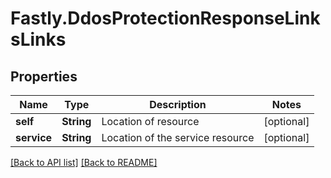 # Fastly.DdosProtectionResponseLinksLinks

## Properties

Name | Type | Description | Notes
------------ | ------------- | ------------- | -------------
**self** | **String** | Location of resource | [optional] 
**service** | **String** | Location of the service resource | [optional] 


[[Back to API list]](../../README.md#endpoints) [[Back to README]](../../README.md)

